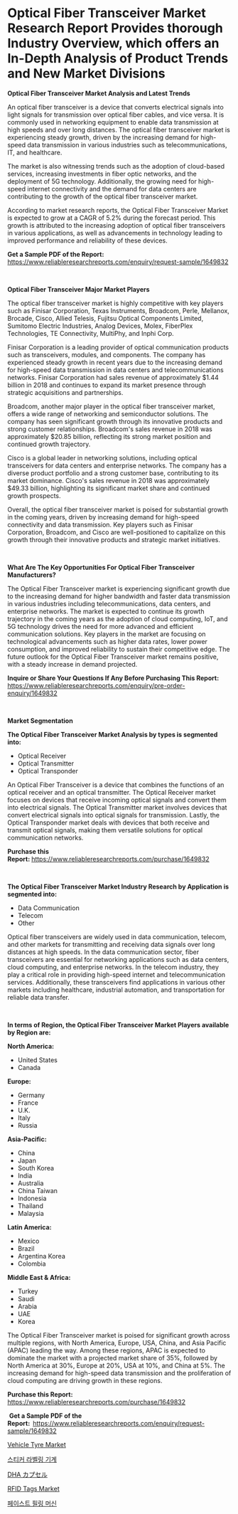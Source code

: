 <p><h1>Optical Fiber Transceiver Market Research Report Provides thorough Industry Overview, which offers an In-Depth Analysis of Product Trends and New Market Divisions</h1></p><p><strong>Optical Fiber Transceiver Market Analysis and Latest Trends</strong></p>
<p><p>An optical fiber transceiver is a device that converts electrical signals into light signals for transmission over optical fiber cables, and vice versa. It is commonly used in networking equipment to enable data transmission at high speeds and over long distances. The optical fiber transceiver market is experiencing steady growth, driven by the increasing demand for high-speed data transmission in various industries such as telecommunications, IT, and healthcare.</p><p>The market is also witnessing trends such as the adoption of cloud-based services, increasing investments in fiber optic networks, and the deployment of 5G technology. Additionally, the growing need for high-speed internet connectivity and the demand for data centers are contributing to the growth of the optical fiber transceiver market.</p><p>According to market research reports, the Optical Fiber Transceiver Market is expected to grow at a CAGR of 5.2% during the forecast period. This growth is attributed to the increasing adoption of optical fiber transceivers in various applications, as well as advancements in technology leading to improved performance and reliability of these devices.</p></p>
<p><strong>Get a Sample PDF of the Report:&nbsp;</strong> <a href="https://www.reliableresearchreports.com/enquiry/request-sample/1649832">https://www.reliableresearchreports.com/enquiry/request-sample/1649832</a></p>
<p>&nbsp;</p>
<p><strong>Optical Fiber Transceiver Major Market Players</strong></p>
<p><p>The optical fiber transceiver market is highly competitive with key players such as Finisar Corporation, Texas Instruments, Broadcom, Perle, Mellanox, Brocade, Cisco, Allied Telesis, Fujitsu Optical Components Limited, Sumitomo Electric Industries, Analog Devices, Molex, FiberPlex Technologies, TE Connectivity, MultiPhy, and Inphi Corp.</p><p>Finisar Corporation is a leading provider of optical communication products such as transceivers, modules, and components. The company has experienced steady growth in recent years due to the increasing demand for high-speed data transmission in data centers and telecommunications networks. Finisar Corporation had sales revenue of approximately $1.44 billion in 2018 and continues to expand its market presence through strategic acquisitions and partnerships.</p><p>Broadcom, another major player in the optical fiber transceiver market, offers a wide range of networking and semiconductor solutions. The company has seen significant growth through its innovative products and strong customer relationships. Broadcom's sales revenue in 2018 was approximately $20.85 billion, reflecting its strong market position and continued growth trajectory.</p><p>Cisco is a global leader in networking solutions, including optical transceivers for data centers and enterprise networks. The company has a diverse product portfolio and a strong customer base, contributing to its market dominance. Cisco's sales revenue in 2018 was approximately $49.33 billion, highlighting its significant market share and continued growth prospects.</p><p>Overall, the optical fiber transceiver market is poised for substantial growth in the coming years, driven by increasing demand for high-speed connectivity and data transmission. Key players such as Finisar Corporation, Broadcom, and Cisco are well-positioned to capitalize on this growth through their innovative products and strategic market initiatives.</p></p>
<p>&nbsp;</p>
<p><strong>What Are The Key Opportunities For Optical Fiber Transceiver Manufacturers?</strong></p>
<p><p>The Optical Fiber Transceiver market is experiencing significant growth due to the increasing demand for higher bandwidth and faster data transmission in various industries including telecommunications, data centers, and enterprise networks. The market is expected to continue its growth trajectory in the coming years as the adoption of cloud computing, IoT, and 5G technology drives the need for more advanced and efficient communication solutions. Key players in the market are focusing on technological advancements such as higher data rates, lower power consumption, and improved reliability to sustain their competitive edge. The future outlook for the Optical Fiber Transceiver market remains positive, with a steady increase in demand projected.</p></p>
<p><strong>Inquire or Share Your Questions If Any Before Purchasing This Report:</strong> <a href="https://www.reliableresearchreports.com/enquiry/pre-order-enquiry/1649832">https://www.reliableresearchreports.com/enquiry/pre-order-enquiry/1649832</a></p>
<p>&nbsp;</p>
<p><strong>Market Segmentation</strong></p>
<p><strong>The Optical Fiber Transceiver Market Analysis by types is segmented into:</strong></p>
<p><ul><li>Optical Receiver</li><li>Optical Transmitter</li><li>Optical Transponder</li></ul></p>
<p><p>An Optical Fiber Transceiver is a device that combines the functions of an optical receiver and an optical transmitter. The Optical Receiver market focuses on devices that receive incoming optical signals and convert them into electrical signals. The Optical Transmitter market involves devices that convert electrical signals into optical signals for transmission. Lastly, the Optical Transponder market deals with devices that both receive and transmit optical signals, making them versatile solutions for optical communication networks.</p></p>
<p><strong>Purchase this Report:&nbsp;</strong><a href="https://www.reliableresearchreports.com/purchase/1649832">https://www.reliableresearchreports.com/purchase/1649832</a></p>
<p>&nbsp;</p>
<p><strong>The Optical Fiber Transceiver Market Industry Research by Application is segmented into:</strong></p>
<p><ul><li>Data Communication</li><li>Telecom</li><li>Other</li></ul></p>
<p><p>Optical fiber transceivers are widely used in data communication, telecom, and other markets for transmitting and receiving data signals over long distances at high speeds. In the data communication sector, fiber transceivers are essential for networking applications such as data centers, cloud computing, and enterprise networks. In the telecom industry, they play a critical role in providing high-speed internet and telecommunication services. Additionally, these transceivers find applications in various other markets including healthcare, industrial automation, and transportation for reliable data transfer.</p></p>
<p>&nbsp;</p>
<p><strong>In terms of Region, the Optical Fiber Transceiver Market Players available by Region are:</strong></p>
<p>
    <p> <strong> North America: </strong>
        <ul>
            <li>United States</li>
            <li>Canada</li>
        </ul>
        </p> 
    <p> <strong> Europe: </strong>
        <ul>
            <li>Germany</li>
            <li>France</li>
            <li>U.K.</li>
            <li>Italy</li>
            <li>Russia</li>
        </ul>
        </p> 
    <p> <strong> Asia-Pacific: </strong>
        <ul>
            <li>China</li>
            <li>Japan</li>
            <li>South Korea</li>
            <li>India</li>
            <li>Australia</li>
            <li>China Taiwan</li>
            <li>Indonesia</li>
            <li>Thailand</li>
            <li>Malaysia</li>
        </ul>
        </p> 
    <p> <strong> Latin America: </strong>
        <ul>
            <li>Mexico</li>
            <li>Brazil</li>
            <li>Argentina Korea</li>
            <li>Colombia</li>
        </ul>
        </p> 
    <p> <strong> Middle East & Africa: </strong>
        <ul>
            <li>Turkey</li>
            <li>Saudi</li>
            <li>Arabia</li>
            <li>UAE</li>
            <li>Korea</li>
        </ul>
    </p>
    </p>
<p><p>The Optical Fiber Transceiver market is poised for significant growth across multiple regions, with North America, Europe, USA, China, and Asia Pacific (APAC) leading the way. Among these regions, APAC is expected to dominate the market with a projected market share of 35%, followed by North America at 30%, Europe at 20%, USA at 10%, and China at 5%. The increasing demand for high-speed data transmission and the proliferation of cloud computing are driving growth in these regions.</p></p>
<p><strong>Purchase this Report: </strong><a href="https://www.reliableresearchreports.com/purchase/1649832">https://www.reliableresearchreports.com/purchase/1649832</a></p>
<p>&nbsp;<strong>Get a Sample PDF of the Report:&nbsp;&nbsp;</strong><a href="https://www.reliableresearchreports.com/enquiry/request-sample/1649832">https://www.reliableresearchreports.com/enquiry/request-sample/1649832</a></p>
<p><strong></strong></p>
<p><p><a href="https://issuu.com/reportprime-2/docs/vehicle-tyre-market-size-2030.pptx">Vehicle Tyre Market</a></p><p><a href="https://github.com/WilburKihn5676/Market-Research-Report-List-1/blob/main/34152209061.md">스티커 라벨링 기계</a></p><p><a href="https://github.com/EthanMorar2011/Market-Research-Report-List-1/blob/main/26928289736.md">DHA カプセル</a></p><p><a href="https://github.com/tamvrosiya/Market-Research-Report-List-3/blob/main/rfid-tags-market.md">RFID Tags Market</a></p><p><a href="https://github.com/vseigx30c9a1j/Market-Research-Report-List-1/blob/main/41383279060.md">페이스트 필링 머신</a></p></p>